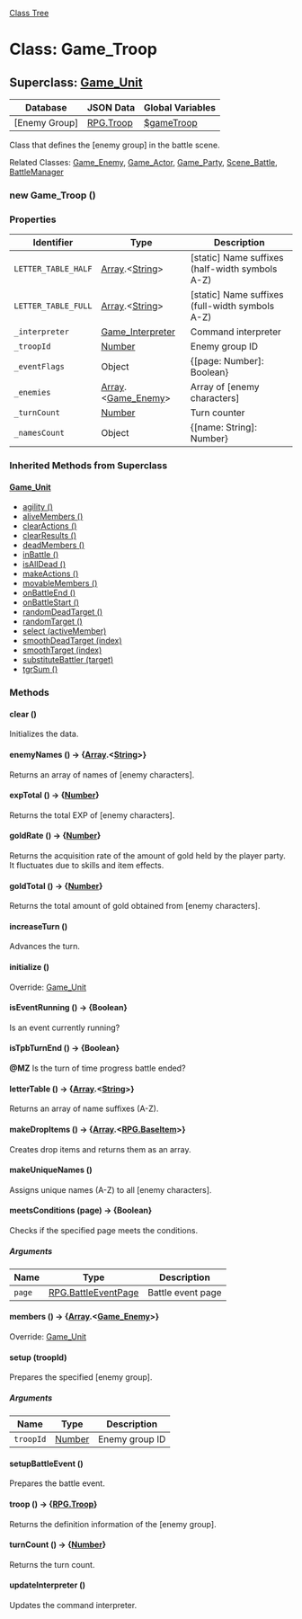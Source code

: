 [Class Tree](index.md)

# Class: Game_Troop

## Superclass: [Game_Unit](Game_Unit.md)

| Database | JSON Data | Global Variables |
| --- | --- | --- |
| [Enemy Group] | [RPG.Troop](RPG.Troop.md) | [$gameTroop](global.md#gametroop-game_troop) |

Class that defines the [enemy group] in the battle scene.

Related Classes: [Game_Enemy](Game_Enemy.md), [Game_Actor](Game_Actor.md), [Game_Party](Game_Party.md), [Scene_Battle](Scene_Battle.md), [BattleManager](BattleManager.md)

### new Game_Troop ()

### Properties

| Identifier | Type | Description |
| --- | --- | --- |
| `LETTER_TABLE_HALF` | [Array](Array.md).&lt;[String](String.md)&gt; | [static] Name suffixes (half-width symbols A-Z) |
| `LETTER_TABLE_FULL` | [Array](Array.md).&lt;[String](String.md)&gt; | [static] Name suffixes (full-width symbols A-Z) |
| `_interpreter` | [Game_Interpreter](Game_Interpreter.md) | Command interpreter |
| `_troopId` | [Number](Number.md) | Enemy group ID |
| `_eventFlags` | Object | {[page: Number]: Boolean} |
| `_enemies` | [Array](Array.md).&lt;[Game_Enemy](Game_Enemy.md)&gt; | Array of [enemy characters] |
| `_turnCount` | [Number](Number.md) | Turn counter |
| `_namesCount` | Object | {[name: String]: Number} |


### Inherited Methods from Superclass

#### [Game_Unit](Game_Unit.md)

* [agility ()](Game_Unit.md#agility---number)
* [aliveMembers ()](Game_Unit.md#alivemembers---arraygame_battler)
* [clearActions ()](Game_Unit.md#clearactions-)
* [clearResults ()](Game_Unit.md#clearresults-)
* [deadMembers ()](Game_Unit.md#deadmembers---arraygame_battler)
* [inBattle ()](Game_Unit.md#inbattle---boolean)
* [isAllDead ()](Game_Unit.md#isalldead---boolean)
* [makeActions ()](Game_Unit.md#makeactions-)
* [movableMembers ()](Game_Unit.md#movablemembers---arraygame_battler)
* [onBattleEnd ()](Game_Unit.md#onbattleend-)
* [onBattleStart ()](Game_Unit.md#onbattlestart-)
* [randomDeadTarget ()](Game_Unit.md#randomdeadtarget---game_battler)
* [randomTarget ()](Game_Unit.md#randomtarget---game_battler)
* [select (activeMember)](Game_Unit.md#select-activemember)
* [smoothDeadTarget (index)](Game_Unit.md#smoothdeadtarget-index--game_battler)
* [smoothTarget (index)](Game_Unit.md#smoothtarget-index--game_battler)
* [substituteBattler (target)](Game_Unit.md#substitutebattler-target--game_battler)
* [tgrSum ()](Game_Unit.md#tgrsum---number)


### Methods

#### clear ()
Initializes the data.

#### enemyNames () → {[Array](Array.md).<[String](String.md)>}
Returns an array of names of [enemy characters].


#### expTotal () → {[Number](Number.md)}
Returns the total EXP of [enemy characters].


#### goldRate () → {[Number](Number.md)}
Returns the acquisition rate of the amount of gold held by the player party. It fluctuates due to skills and item effects.


#### goldTotal () → {[Number](Number.md)}
Returns the total amount of gold obtained from [enemy characters].


#### increaseTurn ()
Advances the turn.


#### initialize ()
Override: [Game_Unit](Game_Unit.md#initialize-)


#### isEventRunning () → {Boolean}
Is an event currently running?


#### isTpbTurnEnd () → {Boolean}
**@MZ** Is the turn of time progress battle ended?


#### letterTable () → {[Array](Array.md).<[String](String.md)>}
Returns an array of name suffixes (A-Z).


#### makeDropItems () → {[Array](Array.md).<[RPG.BaseItem](RPG.BaseItem.md)>}
Creates drop items and returns them as an array.


#### makeUniqueNames ()
Assigns unique names (A-Z) to all [enemy characters].


#### meetsConditions (page) → {Boolean}
Checks if the specified page meets the conditions.

##### Arguments

| Name | Type | Description |
| --- | --- | --- |
| `page` | [RPG.BattleEventPage](RPG.BattleEventPage.md) | Battle event page |


#### members () → {[Array](Array.md).<[Game_Enemy](Game_Enemy.md)>}
Override: [Game_Unit](Game_Unit.md#members---arraygame_battler)


#### setup (troopId)
Prepares the specified [enemy group].

##### Arguments

| Name | Type | Description |
| --- | --- | --- |
| `troopId` | [Number](Number.md) | Enemy group ID |


#### setupBattleEvent ()
Prepares the battle event.


#### troop () → {[RPG.Troop](RPG.Troop.md)}
Returns the definition information of the [enemy group].


#### turnCount () → {[Number](Number.md)}
Returns the turn count.


#### updateInterpreter ()
Updates the command interpreter.
